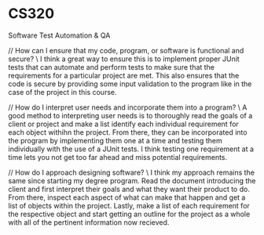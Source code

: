 # CS320
Software Test Automation & QA

// How can I ensure that my code, program, or software is functional and secure? \\
I think a great way to ensure this is to implement proper JUnit tests that can automate and perform tests to make sure that the requirements for a particular project are met. This also ensures that the code is secure by providing some input validation to the program like in the case of the project in this course.

// How do I interpret user needs and incorporate them into a program? \\
A good method to interpreting user needs is to thoroughly read the goals of a client or project and make a list identify each individual requirement for each object withihn the project. From there, they can be incorporated into the program by implementing them one at a time and testing them individually with the use of a JUnit tests. I think testing one requirement at a time lets you not get too far ahead and miss potential requirements.

// How do I approach designing software? \\
I think my approach remains the same since starting my degree program. Read the document introducing the client and first interpret their goals and what they want their product to do. From there, inspect each aspect of what can make that happen and get a list of objects within the project. Lastly, make a list of each requirement for the respective object and start getting an outline for the project as a whole with all of the pertinent information now recieved.
